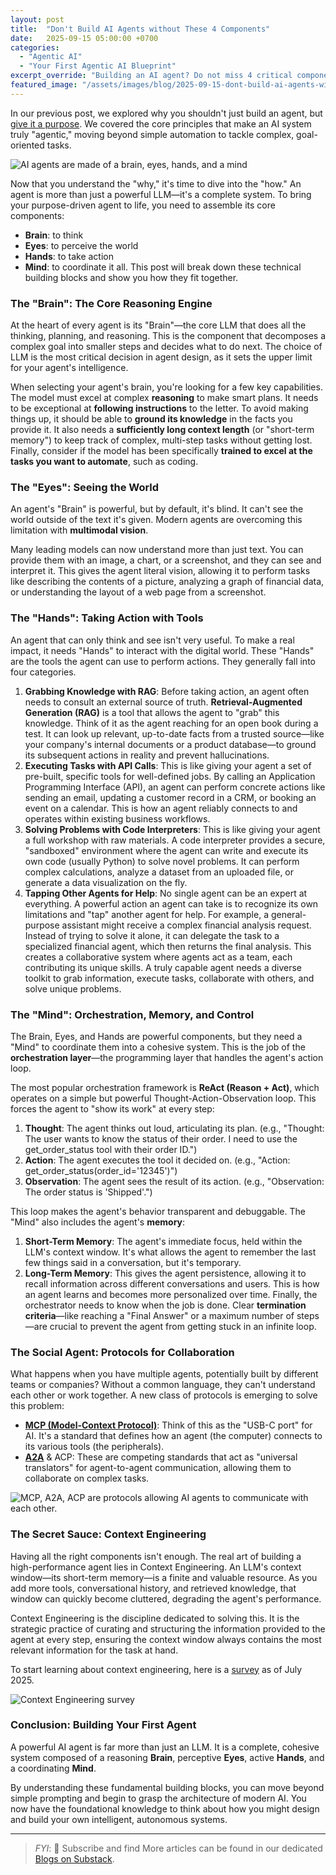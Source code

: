 ```yaml
---
layout: post
title:  "Don't Build AI Agents without These 4 Components"
date:   2025-09-15 05:00:00 +0700
categories: 
  - "Agentic AI"
  - "Your First Agentic AI Blueprint"
excerpt_override: "Building an AI agent? Do not miss 4 critical components of powerful AI Agents: brain, eyes, hands, and mind."
featured_image: "/assets/images/blog/2025-09-15-dont-build-ai-agents-without-these/image-1.png"
---
```


In our previous post, we explored why you shouldn't just build an agent, but [give it a purpose](https://www.casedone.ai/posts/2025-08-17-dont-just-build-an-agent-give-it-a-purpose/). We covered the core principles that make an AI system truly "agentic," moving beyond simple automation to tackle complex, goal-oriented tasks.

![AI agents are made of a brain, eyes, hands, and a mind](/assets/images/blog/2025-09-15-dont-build-ai-agents-without-these/image-1.png)

Now that you understand the "why," it's time to dive into the "how." An agent is more than just a powerful LLM—it's a complete system. To bring your purpose-driven agent to life, you need to assemble its core components:
- **Brain**: to think
- **Eyes**: to perceive the world
- **Hands**: to take action
- **Mind**: to coordinate it all.
This post will break down these technical building blocks and show you how they fit together.

### The "Brain": The Core Reasoning Engine
At the heart of every agent is its "Brain"—the core LLM that does all the thinking, planning, and reasoning. This is the component that decomposes a complex goal into smaller steps and decides what to do next. The choice of LLM is the most critical decision in agent design, as it sets the upper limit for your agent's intelligence.

When selecting your agent's brain, you're looking for a few key capabilities. The model must excel at complex **reasoning** to make smart plans. It needs to be exceptional at **following instructions** to the letter. To avoid making things up, it should be able to **ground its knowledge** in the facts you provide it. It also needs a **sufficiently long context length** (or "short-term memory") to keep track of complex, multi-step tasks without getting lost. Finally, consider if the model has been specifically **trained to excel at the tasks you want to automate**, such as coding.

### The "Eyes": Seeing the World
An agent's "Brain" is powerful, but by default, it's blind. It can't see the world outside of the text it's given. Modern agents are overcoming this limitation with **multimodal vision**.

Many leading models can now understand more than just text. You can provide them with an image, a chart, or a screenshot, and they can see and interpret it. This gives the agent literal vision, allowing it to perform tasks like describing the contents of a picture, analyzing a graph of financial data, or understanding the layout of a web page from a screenshot.

### The "Hands": Taking Action with Tools
An agent that can only think and see isn't very useful. To make a real impact, it needs "Hands" to interact with the digital world. These "Hands" are the tools the agent can use to perform actions. They generally fall into four categories.

1. **Grabbing Knowledge with RAG**: Before taking action, an agent often needs to consult an external source of truth. **Retrieval-Augmented Generation (RAG)** is a tool that allows the agent to "grab" this knowledge. Think of it as the agent reaching for an open book during a test. It can look up relevant, up-to-date facts from a trusted source—like your company's internal documents or a product database—to ground its subsequent actions in reality and prevent hallucinations.
2. **Executing Tasks with API Calls**: This is like giving your agent a set of pre-built, specific tools for well-defined jobs. By calling an Application Programming Interface (API), an agent can perform concrete actions like sending an email, updating a customer record in a CRM, or booking an event on a calendar. This is how an agent reliably connects to and operates within existing business workflows.
3. **Solving Problems with Code Interpreters**: This is like giving your agent a full workshop with raw materials. A code interpreter provides a secure, "sandboxed" environment where the agent can write and execute its own code (usually Python) to solve novel problems. It can perform complex calculations, analyze a dataset from an uploaded file, or generate a data visualization on the fly.
4. **Tapping Other Agents for Help**: No single agent can be an expert at everything. A powerful action an agent can take is to recognize its own limitations and "tap" another agent for help. For example, a general-purpose assistant might receive a complex financial analysis request. Instead of trying to solve it alone, it can delegate the task to a specialized financial agent, which then returns the final analysis. This creates a collaborative system where agents act as a team, each contributing its unique skills.
A truly capable agent needs a diverse toolkit to grab information, execute tasks, collaborate with others, and solve unique problems.

### The "Mind": Orchestration, Memory, and Control
The Brain, Eyes, and Hands are powerful components, but they need a "Mind" to coordinate them into a cohesive system. This is the job of the **orchestration layer**—the programming layer that handles the agent's action loop.

The most popular orchestration framework is **ReAct (Reason + Act)**, which operates on a simple but powerful Thought-Action-Observation loop. This forces the agent to "show its work" at every step:
1. **Thought**: The agent thinks out loud, articulating its plan. (e.g., "Thought: The user wants to know the status of their order. I need to use the get_order_status tool with their order ID.")
2. **Action**: The agent executes the tool it decided on. (e.g., "Action: get_order_status(order_id='12345')")
3. **Observation**: The agent sees the result of its action. (e.g., "Observation: The order status is 'Shipped'.")

This loop makes the agent's behavior transparent and debuggable. The "Mind" also includes the agent's **memory**:
1. **Short-Term Memory**: The agent's immediate focus, held within the LLM's context window. It's what allows the agent to remember the last few things said in a conversation, but it's temporary.
2. **Long-Term Memory**: This gives the agent persistence, allowing it to recall information across different conversations and users. This is how an agent learns and becomes more personalized over time.
Finally, the orchestrator needs to know when the job is done. Clear **termination criteria**—like reaching a "Final Answer" or a maximum number of steps—are crucial to prevent the agent from getting stuck in an infinite loop.

### The Social Agent: Protocols for Collaboration
What happens when you have multiple agents, potentially built by different teams or companies? Without a common language, they can't understand each other or work together. A new class of protocols is emerging to solve this problem:
- [**MCP (Model-Context Protocol)**](https://docs.anthropic.com/en/docs/mcp): Think of this as the "USB-C port" for AI. It's a standard that defines how an agent (the computer) connects to its various tools (the peripherals).
- [**A2A**](https://github.com/a2aproject/A2A) & ACP: These are competing standards that act as "universal translators" for agent-to-agent communication, allowing them to collaborate on complex tasks.

![MCP, A2A, ACP are protocols allowing AI agents to communicate with each other.](/assets/images/blog/2025-09-15-dont-build-ai-agents-without-these/image-3.png)

### The Secret Sauce: Context Engineering
Having all the right components isn't enough. The real art of building a high-performance agent lies in Context Engineering. An LLM's context window—its short-term memory—is a finite and valuable resource. As you add more tools, conversational history, and retrieved knowledge, that window can quickly become cluttered, degrading the agent's performance.

Context Engineering is the discipline dedicated to solving this. It is the strategic practice of curating and structuring the information provided to the agent at every step, ensuring the context window always contains the most relevant information for the task at hand.

To start learning about context engineering, here is a [survey](https://arxiv.org/abs/2507.13334) as of July 2025.

![Context Engineering survey](/assets/images/blog/2025-09-15-dont-build-ai-agents-without-these/image-2.png)


### Conclusion: Building Your First Agent

A powerful AI agent is far more than just an LLM. It is a complete, cohesive system composed of a reasoning **Brain**, perceptive **Eyes**, active **Hands**, and a coordinating **Mind**.

By understanding these fundamental building blocks, you can move beyond simple prompting and begin to grasp the architecture of modern AI. You now have the foundational knowledge to think about how you might design and build your own intelligent, autonomous systems.

----

> *FYI*: 📩 Subscribe and find More articles can be found in our dedicated [Blogs on Substack](https://casedonebyai.substack.com/).
